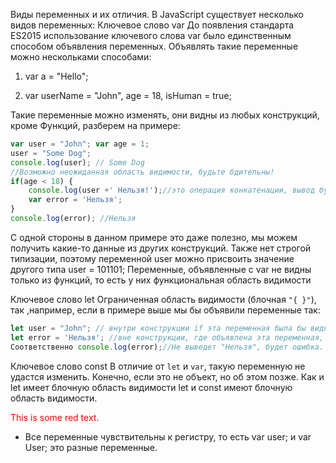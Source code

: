 Виды переменных и их отличия.
В JavaScript существует несколько видов переменных:
Ключевое слово var 
До появления стандарта ES2015 использование ключевого слова var было единственным способом объявления переменных. Объявлять такие переменные можно нескольками способами:
1) var a = "Hello";

2) var userName = "John", age = 18, isHuman = true;

Такие переменные можно изменять, они видны из любых конструкций, кроме Функций, разберем на примере:
```js
var user = "John"; var age = 1;
user = "Some Dog";
console.log(user); // Some Dog
//Возможно неожиданная область видимости, будьте бдительны!
if(age < 18) {
    console.log(user +' Нельзя!');//это операция конкатенации, вывод будет таким: Some Dog Нельзя!
    var error = 'Нельзя';
}
console.log(error); //Нельзя
```
С одной стороны в данном примере это даже полезно, мы можем получить какие-то данные из других конструкций.
Также нет строгой типизации, поэтому переменной user можно присвоить значение другого типа user = 101101;
Переменные, объявленные с var не видны только из функций, то есть у них функциональная область видимости

Ключевое слово let
Ограниченная область видимости (блочная `"{ }"`), так ,например, если в примере выше мы бы объявили переменные так:
```js
let user = "John"; // внутри конструкции if эта переменная была бы видна
let error = 'Нельзя'; //вне конструкции, где объявлена эта переменная, её не будет видно. 
Соответственно console.log(error);//Не выведет "Нельзя", будет ошибка.
```
Ключевое слово const
В отличие от `let` и `var`, такую переменную не удастся изменить. Конечно, если это не объект, но об этом позже. Как и let имеет блочную область видимости
let и const имеют блочную область видимости.
<p style='color:red'>This is some red text.</p>

* Все переменные чувствительны к регистру, то есть var user; и var User; это разные переменные.
